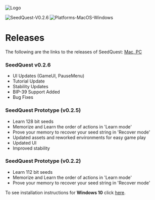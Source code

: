 ![Logo](https://github.com/reputage/seedQuest/blob/master/media/SeedQuestLogo-Github.png)

![SeedQuest-V0.2.6](https://img.shields.io/badge/SeedQuest(beta)-V0.2.6-orange.svg)
![Platforms-MacOS-Windows](https://img.shields.io/badge/Platform-MacOS%20%7C%20Windows-blue.svg)

# Releases

The following are the links to the releases of SeedQuest: [Mac, PC](https://github.com/reputage/seedQuest/releases)

### SeedQuest v0.2.6 
- UI Updates (GameUI, PauseMenu)
- Tutorial Update
- Stability Updates
- BIP-39 Support Added
- Bug Fixes

### SeedQuest Prototype (v0.2.5)
 - Learn 128 bit seeds
 - Memorize and Learn the order of actions in 'Learn mode'
 - Prove your memory to recover your seed string in 'Recover mode'
 - Updated assets and reworked environments for easy game play
 - Updated UI
 - Improved stability

### SeedQuest Prototype (v0.2.2)
 - Learn 112 bit seeds
 - Memorize and Learn the order of actions in 'Learn mode'
 - Prove your memory to recover your seed string in 'Recover mode'
 
To see installation instructions for **Windows 10** click [here](https://github.com/reputage/seedQuest/blob/master/docs/run_instructions.md).
